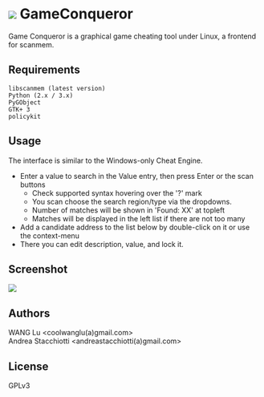 # ![](https://raw.githubusercontent.com/scanmem/scanmem/master/gui/GameConqueror_48x48.png) GameConqueror

Game Conqueror is a graphical game cheating tool under Linux, a frontend for scanmem.


## Requirements

```
libscanmem (latest version)
Python (2.x / 3.x)
PyGObject
GTK+ 3
policykit
```

## Usage

The interface is similar to the Windows-only Cheat Engine.

- Enter a value to search in the Value entry, then press Enter or the scan buttons
  * Check supported syntax hovering over the '?' mark
  * You scan choose the search region/type via the dropdowns.
  * Number of matches will be shown in 'Found: XX' at topleft
  * Matches will be displayed in the left list if there are not too many
- Add a candidate address to the list below by double-click on it or use the context-menu
- There you can edit description, value, and lock it.

## Screenshot

![](https://raw.githubusercontent.com/scanmem/scanmem/master/gui/screenshot.png)

## Authors

WANG Lu            <coolwanglu(a)gmail.com>  
Andrea Stacchiotti <andreastacchiotti(a)gmail.com>

## License

GPLv3

